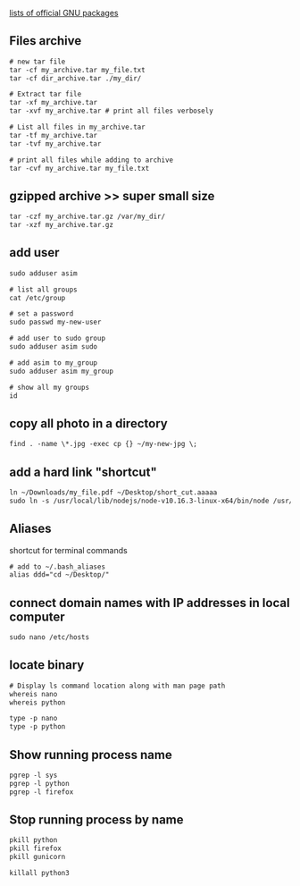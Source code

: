 [lists of official GNU packages](http://www.gnu.org/manual/manual.html)


## Files archive
```txt
# new tar file
tar -cf my_archive.tar my_file.txt
tar -cf dir_archive.tar ./my_dir/

# Extract tar file
tar -xf my_archive.tar
tar -xvf my_archive.tar # print all files verbosely

# List all files in my_archive.tar
tar -tf my_archive.tar
tar -tvf my_archive.tar

# print all files while adding to archive
tar -cvf my_archive.tar my_file.txt 
```


## gzipped archive >> super small size
```txt
tar -czf my_archive.tar.gz /var/my_dir/
tar -xzf my_archive.tar.gz
```



## add user
```txt
sudo adduser asim

# list all groups
cat /etc/group

# set a password
sudo passwd my-new-user

# add user to sudo group
sudo adduser asim sudo

# add asim to my_group
sudo adduser asim my_group

# show all my groups
id
```



## copy all photo in a directory
```txt
find . -name \*.jpg -exec cp {} ~/my-new-jpg \;
```



## add a hard link "shortcut"
```txt
ln ~/Downloads/my_file.pdf ~/Desktop/short_cut.aaaaa
sudo ln -s /usr/local/lib/nodejs/node-v10.16.3-linux-x64/bin/node /usr/bin/node
```


## Aliases 
shortcut for terminal commands
```txt
# add to ~/.bash_aliases
alias ddd="cd ~/Desktop/"
```


## connect domain names with IP addresses in local computer 
```txt
sudo nano /etc/hosts
```

## locate binary
```txt
# Display ls command location along with man page path
whereis nano
whereis python

type -p nano
type -p python
```


## Show running process name
```txt
pgrep -l sys
pgrep -l python
pgrep -l firefox
```


## Stop running process by name
```txt
pkill python
pkill firefox
pkill gunicorn

killall python3
```
